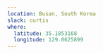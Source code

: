 ```yaml
---
location: Busan, South Korea
slack: curtis
where:
  latitude: 35.1853168
  longitude: 129.0625899
---
```

